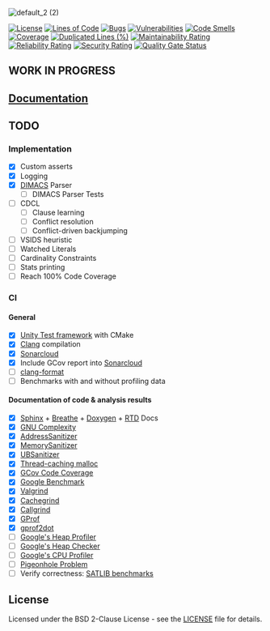 ![default_2 (2)](https://user-images.githubusercontent.com/33261455/152163475-9d24febc-723a-4390-97ba-fa11e133f15c.png)

[![License](https://img.shields.io/badge/License-BSD%202--Clause-orange.svg)](https://opensource.org/licenses/BSD-2-Clause)
[![Lines of Code](https://sonarcloud.io/api/project_badges/measure?project=marcluque_YASER&metric=ncloc)](https://sonarcloud.io/summary/new_code?id=marcluque_YASER)
[![Bugs](https://sonarcloud.io/api/project_badges/measure?project=marcluque_YASER&metric=bugs)](https://sonarcloud.io/summary/new_code?id=marcluque_YASER)
[![Vulnerabilities](https://sonarcloud.io/api/project_badges/measure?project=marcluque_YASER&metric=vulnerabilities)](https://sonarcloud.io/summary/new_code?id=marcluque_YASER)
[![Code Smells](https://sonarcloud.io/api/project_badges/measure?project=marcluque_YASER&metric=code_smells)](https://sonarcloud.io/summary/new_code?id=marcluque_YASER)
[![Coverage](https://sonarcloud.io/api/project_badges/measure?project=marcluque_YASER&metric=coverage)](https://sonarcloud.io/summary/new_code?id=marcluque_YASER)
[![Duplicated Lines (%)](https://sonarcloud.io/api/project_badges/measure?project=marcluque_YASER&metric=duplicated_lines_density)](https://sonarcloud.io/summary/new_code?id=marcluque_YASER)
[![Maintainability Rating](https://sonarcloud.io/api/project_badges/measure?project=marcluque_YASER&metric=sqale_rating)](https://sonarcloud.io/summary/new_code?id=marcluque_YASER)
[![Reliability Rating](https://sonarcloud.io/api/project_badges/measure?project=marcluque_YASER&metric=reliability_rating)](https://sonarcloud.io/summary/new_code?id=marcluque_YASER)
[![Security Rating](https://sonarcloud.io/api/project_badges/measure?project=marcluque_YASER&metric=security_rating)](https://sonarcloud.io/summary/new_code?id=marcluque_YASER)
[![Quality Gate Status](https://sonarcloud.io/api/project_badges/measure?project=marcluque_YASER&metric=alert_status)](https://sonarcloud.io/summary/new_code?id=marcluque_YASER)

## WORK IN PROGRESS

## [Documentation](https://marcluque.github.io/YASER/)

## TODO

### Implementation

- [X] Custom asserts
- [X] Logging
- [X] [DIMACS](https://people.sc.fsu.edu/~jburkardt/data/cnf/cnf.html) Parser
  - [ ] DIMACS Parser Tests
- [ ] CDCL
  - [ ] Clause learning
  - [ ] Conflict resolution
  - [ ] Conflict-driven backjumping
- [ ] VSIDS heuristic
- [ ] Watched Literals
- [ ] Cardinality Constraints
- [ ] Stats printing
- [ ] Reach 100% Code Coverage

### CI

#### General

- [X] [Unity Test framework](http://www.throwtheswitch.org/build/cmake) with CMake
- [X] [Clang](https://clang.llvm.org/) compilation
- [X] [Sonarcloud](https://sonarcloud.io/)
- [X] Include GCov report into [Sonarcloud](https://sonarcloud.io/)
- [ ] [clang-format](https://clang.llvm.org/docs/ClangFormat.html)
- [ ] Benchmarks with and without profiling data

#### Documentation of code & analysis results

- [X] [Sphinx](https://www.sphinx-doc.org/en/master/) + [Breathe](https://github.com/michaeljones/breathe) + [Doxygen](https://www.doxygen.nl/index.html) + [RTD](https://github.com/readthedocs/sphinx_rtd_theme) Docs
- [X] [GNU Complexity](https://www.gnu.org/software/complexity/)
- [X] [AddressSanitizer](https://github.com/google/sanitizers/wiki/AddressSanitizer)
- [X] [MemorySanitizer](https://github.com/google/sanitizers/wiki/MemorySanitizer)
- [X] [UBSanitizer](https://clang.llvm.org/docs/UndefinedBehaviorSanitizer.html)
- [X] [Thread-caching malloc](https://gperftools.github.io/gperftools/tcmalloc.html)
- [X] [GCov Code Coverage](https://docs.oracle.com/en/operating-systems/oracle-linux/6/porting/ch02s05s01.html)
- [X] [Google Benchmark](https://github.com/google/benchmark)
- [X] [Valgrind](https://valgrind.org/docs/manual/quick-start.html)
- [X] [Cachegrind](https://valgrind.org/docs/manual/cg-manual.html)
- [X] [Callgrind](https://valgrind.org/docs/manual/cl-manual.html)
- [X] [GProf](https://ftp.gnu.org/old-gnu/Manuals/gprof-2.9.1/html_mono/gprof.html)
- [X] [gprof2dot](https://github.com/jrfonseca/gprof2dot)
- [ ] [Google's Heap Profiler](https://gperftools.github.io/gperftools/heapprofile.html)
- [ ] [Google's Heap Checker](https://gperftools.github.io/gperftools/heap_checker.html)
- [ ] [Google's CPU Profiler](https://gperftools.github.io/gperftools/cpuprofile.html)
- [ ] [Pigeonhole Problem](http://user.it.uu.se/~tjawe125/software/pigeonhole/)
- [ ] Verify correctness: [SATLIB benchmarks](https://www.cs.ubc.ca/~hoos/SATLIB/benchm.html)

## License
Licensed under the BSD 2-Clause License - see the [LICENSE](LICENSE) file for details.

